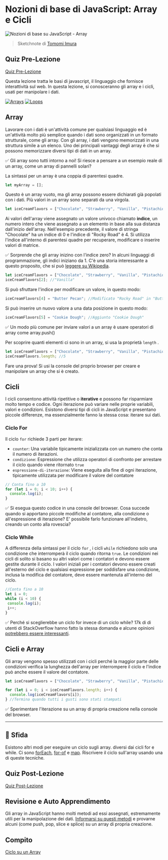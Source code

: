 # Nozioni di base di JavaScript: Array e Cicli

![Nozioni di base su JavaScript - Array](/sketchnotes/webdev101-js-arrays.png)
> Sketchnote di [Tomomi Imura](https://twitter.com/girlie_mac)

## Quiz Pre-Lezione
[Quiz Pre-Lezione](https://ashy-river-0debb7803.1.azurestaticapps.net/quiz/13?loc=it)

Questa lezione tratta le basi di javascript, il linguaggio che fornisce interattività sul web. In questa lezione, si conosceranno gli array e i cicli, usati per manipolare i dati.


[![Arrays](https://img.youtube.com/vi/1U4qTyq02Xw/0.jpg)](https://youtube.com/watch?v=1U4qTyq02Xw "Array")
[![Loops](https://img.youtube.com/vi/Eeh7pxtTZ3k/0.jpg)](https://www.youtube.com/watch?v=Eeh7pxtTZ3k "Loops")



## Array

Lavorare con i dati è un'attività comune per qualsiasi linguaggio ed è un'attività molto più semplice quando i dati sono organizzati in un formato strutturale, come gli array. Con gli array, i dati vengono memorizzati in una struttura simile a un elenco. Uno dei principali vantaggi degli array è che si possono memorizzare diversi tipi di dati in un array.

✅ Gli array sono tutti intorno a noi! Si riesce a pensare a un esempio reale di un array, come un array di pannelli solari?

La sintassi per un array è una coppia di parentesi quadre.

```javascript
let myArray = [];
```

Questo è un array vuoto, ma gli array possono essere dichiarati già popolati con i dati. Più valori in un array sono separati da una virgola.

```javascript
let iceCreamFlavors = ["Chocolate", "Strawberry", "Vanilla", "Pistachio", "Rocky Road"];
```

Ai valori dell'array viene assegnato un valore univoco chiamato **indice**, un numero intero che viene assegnato a un elemento in base alla sua distanza dall'inizio dell'array. Nell'esempio precedente, il valore di stringa "Chocolate" ha un indice di 0 e l'indice di "Rocky Road" è 4. Si utilizza l'indice all'interno di parentesi quadre per recuperare, modificare o inserire valori di matrice.

✅ Sorprende che gli array inizino con l'indice zero? In alcuni linguaggi di programmazione, gli indici iniziano da 1. C'è una storia interessante a questo proposito, che si può [leggere su Wikipedia](https://en.wikipedia.org/wiki/Zero-based_numbering).

```javascript
let iceCreamFlavors = ["Chocolate", "Strawberry", "Vanilla", "Pistachio", "Rocky Road"];
iceCreamFlavors[2]; //"Vanilla"
```

Si può sfruttare l'indice per modificare un valore, in questo modo:

```javascript
iceCreamFlavors[4] = "Butter Pecan"; //Modificato "Rocky Road" in "Butter Pecan"
```

Si può inserire un nuovo valore a una data posizione in questo modo:

```javascript
iceCreamFlavors[5] = "Cookie Dough"; //Aggiunto "Cookie Dough"
```

✅ Un modo più comune per inviare valori a un array è usare operatori di array come array.push()

Per scoprire quanti elementi ci sono in un array, si usa la proprietà `length` .

```javascript
let iceCreamFlavors = ["Chocolate", "Strawberry", "Vanilla", "Pistachio", "Rocky Road"];
iceCreamFlavors.length; //5
```

Fare una prova! Si usi la console del proprio browser per creare e manipolare un array che si è creato.

## Cicli

I cicli consentono attività ripetitive o **iterative** e possono far risparmiare molto tempo e codice. Ogni iterazione può variare nelle proprie variabili, valori e condizioni. Esistono diversi tipi di cicli in JavaScript e presentano piccole differenze, ma essenzialmente fanno la stessa cosa: iterare sui dati.

### Ciclo For

Il ciclo `for` richiede 3 parti per iterare:

- `counter`: Una variabile tipicamente inizializzata con un numero che conta il numero di iterazioni.
- `condizione`: Espressione che utilizza operatori di confronto per arrestare il ciclo quando viene ritornato `true`
- `espressione-di-iterazione`: Viene eseguita alla fine di ogni iterazione, tipicamente utilizzata per modificare il valore del contatore

```javascript
// Conta fino a 10
for (let i = 0; i < 10; i++) {
  console.log(i);
}
```

✅ Si esegua questo codice in una console del browser. Cosa succede quando si apportano piccole modifiche al contatore, alla condizione o all'espressione di iterazione? E' possibile farlo funzionare all'indietro, creando un conto alla rovescia?

### Ciclo While

A differenza della sintassi per il ciclo `for` , i cicli `while` richiedono solo una condizione che interromperà il ciclo quando ritorna `true`. Le condizioni nei cicli di solito si basano su altri valori come i contatori e devono essere gestite durante il ciclo. I valori iniziali per i contatori devono essere creati all'esterno del ciclo e qualsiasi espressione per soddisfare una condizione, inclusa la modifica del contatore, deve essere mantenuta all'interno del ciclo.

```javascript
//Conta fino a 10
let i = 0;
while (i < 10) {
 console.log(i);
 i++;
}
```

✅ Perché si sceglierebbe un ciclo for invece di un ciclo while? 17k di di utenti di StackOverflow hanno fatto la stessa domanda e alcune opinioni [potrebbero essere interessanti](https://stackoverflow.com/questions/39969145/while-loops-vs-for-loops-in-javascript).

## Cicli e Array

Gli array vengono spesso utilizzati con i cicli perché la maggior parte delle condizioni verifica la lunghezza dell'array per interrompere il ciclo e l'indice può anche essere il valore del contatore.

```javascript
let iceCreamFlavors = ["Chocolate", "Strawberry", "Vanilla", "Pistachio", "Rocky Road"];

for (let i = 0; i < iceCreamFlavors.length; i++) {
  console.log(iceCreamFlavors[i]);
} //Termina quando tutti i gusti sono stati stampati
```

✅ Sperimentare l'iterazione su un array di propria creazione nella console del browser.

---

## 🚀 Sfida

Esistono altri modi per eseguire un ciclo sugli array. diversi dai cicli for e while. Ci sono [forEach](https://developer.mozilla.org/it/docs/Web/JavaScript/Reference/Global_Objects/Array/forEach), [for-of](https://developer.mozilla.org/it/docs/Web/JavaScript/Reference/Statements/for...of) e [map](https://developer.mozilla.org/it/docs/Web/JavaScript/Reference/Global_Objects/Array/map). Riscrivere il ciclo sull'array usando una di queste tecniche.

## Quiz Post-Lezione
[Quiz Post-Lezione](https://ashy-river-0debb7803.1.azurestaticapps.net/quiz/14?loc=it)


## Revisione e Auto Apprendimento

Gli array in JavaScript hanno molti metodi ad essi assegnati, estremamente utili per la manipolazione dei dati. [Informarsi su questi metodi](https://developer.mozilla.org/it/docs/Web/JavaScript/Reference/Global_Objects/Array) e provarne alcuni (come push, pop, slice e splice) su un array di propria creazione.

## Compito

[Ciclo su un Array](assignment.it.md)

